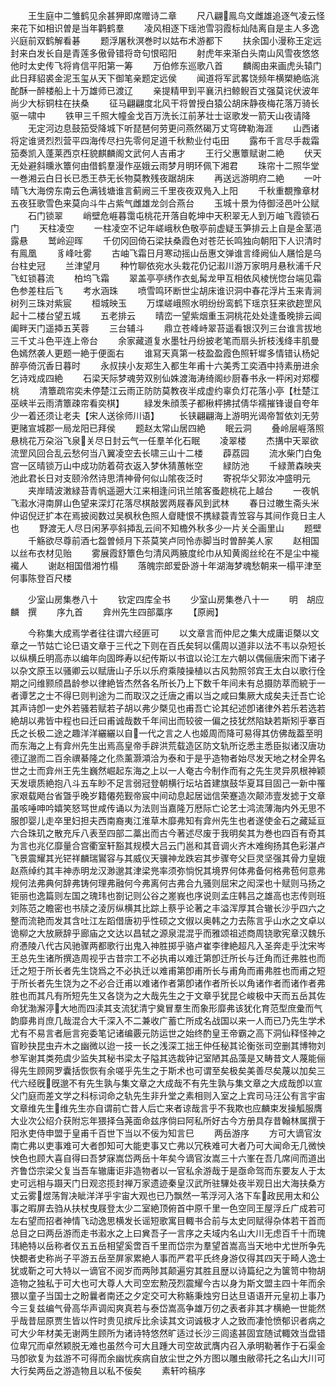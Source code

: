 <!-- { "loadSidebar": true } -->
　　王生庭中二雏鹤见余甚狎即席赠诗二章
　　尺八翩鳯鸟文雌雄追逐气凌云怪来花下如相识曽是当年鹳鹤羣
　　凌风相逐下瑶池雪羽霞标灿陆离自是主人多逸兴庭前双鹤解看碁
　　题浮屠秋溟巻时以姑布术游都下
　　扶余国小漫称王定远封来白发长自是青莲多傲骨错将竒句恨昭阳
　　射虎年来渐白头南山风雪夜悠悠他时太史传飞将肯信平阳第一筹
　　万伯修东巡歌八首
　　麟阁由来画虎头辕门此日拜貂裘金泥玉玺从天下御笔亲题定远侯
　　闻道将军武畧饶频年横槊絶临洮酡酥一醉楼船上十万雄师已渡辽
　　亲提精甲到平襄汛扫鲸鲵百丈强莫诧伏波年尚少大标铜柱在扶桑
　　征马翩翩度北风干将曽授白猿公胡床静夜梅花落万骑长驱一啸中
　　铁甲三千照大幢金戈百万洗长江前茅壮士讴歌发一箭天山夜请降
　　无定河边息鼓笳受降城下听琵琶何劳更问燕然碣万丈穹碑勒海涯
　　山西诸将定谁贤烈烈营平四海传尽扫先零何足道千秋勲业付屯田
　　露布千言尽手裁霜笳奏凯入蓬莱西京枉貌麒麟阁文武何人吉甫才
　　王行父惠簟赋谢二絶
　　伏天无处避斜曛氷簟何由借鹤羣漫作巫娥云雨梦月明环佩下湘君
　　珠帘十二照华堂一巻湘云白日长已悉王恭无长物莫教残夜踞胡床
　　再送远游明府二絶
　　一叶晴飞大海傍东南云色满钱塘谁言蓟阙三千里夜夜双鳬入上阳
　　千秋重覩豫章材五夜狂歌雪色来莫向斗牛占紫气雌雄龙剑合燕台
　　玉城十景为侍御泾邑叶公赋
　　石门锁翠
　　峭壁危崕暮霭屯桃花开落自乾坤中天积翠无人到万岫飞霞锁石门
　　天柱凌空
　　一柱凌空不记年嵯峨秋色敬亭前虚疑玉笋排云上自是金茎浥露悬
　　鹫岭迎晖
　　千仞冈回倚石梁扶桑霞色对苍茫长鸣独向朝阳下人识清时有鳯凰
　　豸峰吐雾
　　古岫飞霜日月寒动摇山岳惠文弹谁言绛阙仙人屩恰是乌台柱史冠
　　兰津望月
　　种竹聊依宛水头栽花仍记瀫川游万家明月悬秋浦千尺飞虹锁暮流
　　柏坞飞霜
　　翠盖亭亭绣作衣虬髯龙甲互相依风棱恍惚台端见霜色参差柱后飞
　　考水涵珠
　　喷雪鸣环断世尘胡床谁识洞中春花浮片玉来青涧树列三珠对紫宸
　　桓城映玉
　　万堞嵯峨照水明纷纷鸾鹤下瑶京狂来欲趂罡风起十二楼台望五城
　　五老排云
　　晴峦一望紫烟重玉洞桃花处处逢蚤晚排云阊阖畔天门遥揷五芙蓉
　　三台辅斗
　　鼎立苍峰峙翠苔遥看银汉列三台谁言拔地三千丈斗色平连上帝台
　　余家藏道复水墨牡丹纷披老笔而扇头折枝浅绛丰肌曼色嫣然袭人更题一絶于便面右
　　谁冩天真第一枝盈盈霞色照轩墀多情错认杨妃醉亭倚沉香日暮时
　　永叔挟小友郑生入都生年甫十六美秀工奕酒中持素册进余乞诗戏成四絶
　　石梁天际梦魂劳双别仙姝渡海涛绮阁纱厨春书永一枰闲对郑樱桃
　　清簟疏帘奕未停楚江云雨正防防莫教夜半成虚约辜负灯花落小亭【杜楚江巫峡半云雨清簟疎帘看奕棋】
　　緑发朱顔羡子都楸枰拂拭倩华襦摧锋谩自夸年少一着还须让老夫【宋人送徐师川语】
　　长铗翩翩海上游明光谒帝暂依刘无劳更赌宣城郡一局龙阳已拜侯
　　题赵太常山居四絶
　　眠云洞
　　叠岭层崕落照悬桃花万朶浴飞泉关尽日封云气一任羣羊化石眠
　　凌翠楼
　　杰搆中天翠欲流罡风回合乱云愁何当八翼凌空去长啸三山十二楼
　　薜荔园
　　流水柴门白兔宫一区晴锁万山中成功防着荷衣返入梦休猜蕙帐空
　　緑防池
　　千緑萧森映夹池此君长日对支颐泠然诗思清神骨何似山隂夜泛时
　　寄祝华父郭汝冲盛明元
　　夹岸晴波潄緑苔青帆遥遡大江来相逢问讯兰隂客蚤趂桃花上越台
　　一夜帆飞瀫水浔南屏山色望来深灯花落尽棋敲罢两屐春风到武林
　　春日过皦生斋头米仲诏倪迂扩本在焉披阅数过吴枫秋色照人睂睫恨不携緑蓑青笠容与其间作竟日主人也
　　野渡无人尽日闲茅亭斜揷乱云间不知檐外秋多少一片关仝画里山
　　题壁
　　千觞欲尽尊前酒七盌曽倾月下茶莫笑卢同怜赤脚当时曽醉美人家
　　赵相国以丝布衣材见贻
　　雾展霞舒簟色匀清风两腋度纶巾从知黄阁丝纶在不是尘中褦襶人
　　谢赵相国借湘竹榻
　　落魄宗郎爱卧游十年湖海梦魂愁朝来一榻平津至何事陈登百尺楼




　　少室山房集巻八十
　　钦定四库全书
　　少室山房集巻八十一
　　明　胡应麟　撰
　　序九首
　　弇州先生四部藁序
　　【原阙】









　　今称集大成焉学者往往谓六经匪可
　　以文章言而仲尼之集大成庸讵槩以文章之一节姑亡论巳语文章于三代之下则在百氏矣轲以儒周以道非以法不韦以杂短长以纵横丘明高赤以编年向固晔寿以纪传斯以书谊以论江左六朝以偶俪唐宋而下诸子以杂文原玉以骚卿云以赋唐山子乐以乐府乘陵操植以古风勃照邻宾王太白以歌行佺期之问维颢颀昌龄参以律絶皆杰然各名所长乃上下数千年间未有总摄防萃而綂于一者谭艺之士不得巳则判途为二而取汉之迁唐之甫以当之咸曰集厥大成矣夫迁吾亡论其声诗卽一史外若骚若赋若子胡以弗少槩见也甫吾亡论其纪述卽诸律外若乐若选若絶胡以弗皆中程也曰迁曰甫诚哉数千年间出而较彼一偏之技犹然陷缺若斯矧乎搴百氏之长极二途之趣洋洋纚纚以自一代之言之人也姬周而降可易得其仿佛哉葢至明而东海之上有弇州先生出焉高皇帝手辟洪荒载造区防文轨所讫悉主悉臣拟诸汉唐功德辽邈而二百余禩綦隆之化烝薰灏澒洽为泰和于是乎造物者始尽发天地之材全畀名世之士而弇州王先生巍然崛起东海之上以一人奄古今制作而有之先生灵异夙根神颖天发瓌质絶抱八斗五车眇不足言弱冠登朝横行坛坫首建旗鼓华夏耳目固己一新中罹家艰载飏台省曁乎晚岁籍僊苑觐帝宸中间动息起居诎信荣蹇造次颠沛壹发摅于文章虽咳唾呻吟嬉笑怒骂世咸传诵以为法则当嘉隆万厯际亡论艺士鸿流薄海内外无思不服卽婴儿走卒里妇担夫西南裔夷江淮草木靡弗知有弇州先生也者遂使金石之藏延亘六合珠玑之散充斥八表至四部二藁出而古今著述尽废于我明矣其为巻也四百有奇其为言也兆亿靡量合宫衢室轩豁其规模大吕云门邕和其音调火齐木难绚扬其色彩湛卢飞景震耀其光铓祥麟瑞鸑容与其威仪天骥神龙跌宕其步骤夸父巨灵坚强其骨力皇娥赵燕绰约其丰神赤明龙汉渺邈其津梁兠率须弥惝怳其境界何体弗备何格弗苞何意弗规何法弗典何辞弗铸何理弗融何今弗离何古弗合九骚则屈宋之闳深也十赋则马扬之钜丽也逸篇则左国之瑰玮也劄记则公谷之嵳峩也序说则孟庄韩吕之雄高也志传则班刘陈范之瞻密也书牍之淩厉纵横其比踪上蔡乎论著之丰溢浑厚其合辙长沙乎四六之整而流艳而发其含吐江左蹈借唐初乎性硕之文俶以奥韩之力去陈言乎山水之文卓以诡柳之大放厥辞乎廊庙之文达以昌轼之源泉混混乎而雅颂祖述商周铙歌宪章汉魏乐府慿陵八代古风驰骤两都歌行出鬼入神胜掷乎骆卢崔李律絶超凡入圣奔走乎沈宋岑王总先生诸所撰造周视乎古昔宗工不必执甫以难迁第卽迁所长与迁角而迁弗胜也而迁之短于所长者先生饶爲之不必执迁以难甫第卽甫所长与甫角而甫弗胜也而甫之短于所长者先生饶为之不必合迁甫以难诸作者第卽诸作者所长以角诸作者而诸作者弗胜也而其凡有所短先生又各饶为之大哉先生之于文章乎犹昆仑峻极中天而五岳其佐命犹渤澥渟大地而四渎其支流犹清宁奠冒羣生而象形靡弗该犹化育范型庶彚而气韵靡弗肖庶几哉混合大千深入不二兼收广蓄亡所成名战国以来一人而已乃先生学术尤有不易言者巵言宛委笔记诸编覈元防运世之始终酌皇王帝霸之高下洞仙释怪神之窅眇抉昆虫卉木之幽微以迨一技一长之浅深工拙王仲任秘其论衡张司空删其博物刘参军谢其类苑虞少监失其秘书梁太子隘其选裁钟记室陋其品藻是又畴昔文人蔑能俪得先生顾网罗囊括恢恢有余嗟乎先生之于斯术也可谓至矣极矣美善尽矣蔑以加矣三代六经旣旣邈不有先生孰与集文章之大成哉不有先生孰与集文章之大成哉卽以宣父门庭而差文学之科标词命之轨先生非升堂之素相则入室之上宾司马汪公有言宇宙文章维先生维先生亦自谓前亡昔人后亡来者谅哉言乎不我欺也应麟束发操觚服膺大业次公绍介获附忘年猥择刍荛面命兹序倘曰阿私所好古今方册具存昔翰林属撰于阳氷吏侍申盟于皇甫千百世下当以不佞为知言巳
　　两岳游序
　　方可大谪官汝南亡弗以吏事难可大者卽知可大能吏事又亡弗以冗秩难可大者乃可大闻命无几微怏怏色也顾大喜自得曰吾梦寐嵩岱两岳十年矣今谪官汝嵩三十六峯在吾几席间而道出齐鲁岱宗梁父复当吾车辙庸讵非造物者以一官私余游哉于是亟命驾而东要友人于太史可远相与蹑天门日观恣揽封禅万家遗迹秦皇汉武所驻驆处夜半观日出大海扶桑方丈云雾煜荡胷决眦洋洋乎宇宙大观也已乃飘然一苇浮河入洛下车政民用太和公事之暇屏去驺从扶杖曳屐登太少二室絶顶俯首中原千里一色空同王屋浮丘广成若可左右望而招者神情飞动逸思横发长谣短歌寓目輙书合前与太史同赋得杂体若干首而总目之曰两岳游而走书瀫水之上曰兾吾子一言序之夫域内名山大川无虑百千十而瑰玮絶特以岳称者仅五五岳相望奚啻百千里而岱宗为羣望首嵩高当天地中尤世所争先快覩者史称尚子平游五岳至屏家累絶人事而严君平氏终身游仅得其四天于畸人逸士犹或靳之可大特以一谪官不阅岁而两陟其颠遍穷其胜且歴以诗篇纪之为箧笥中物胡造物之独私于可大也可大尊人大司空宏勲茂烈震耀今古以身为斯文盟主四十年而余猥以童子当国士之盼曩者南还之夕定交可大称觞秉烛穷日达旦语语开元皇初上事乃今三复兹编气骨高华声调闳爽真若与泰岱嵩高争雄万仞之表者非其才横絶一世能然乎哉昔屈原贾生皆以忤时贵见摈斥比余读其文词诚极才人之致而凄怆愤郁识者病之可大少年材美无谢两生顾所为诸诗特悠然旷适过长沙三闾逺甚固宜随试輙效当盘错位卑冗而卓然颖脱无难也虽然今可大且踵大司空故武膺内召入承明勒著作于石渠金马卽欲复为兹游不可得而余幽忧疾病自放尘世之外方图以雕虫敝帚托之名山大川可大行矣两岳之游造物且以私不佞矣
　　素轩吟稿序
